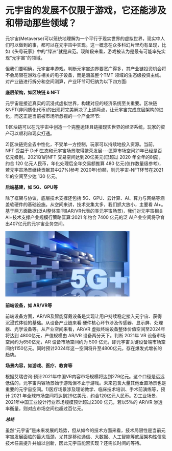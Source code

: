 # 元宇宙的发展不仅限于游戏，它还能涉及和带动那些领域？



元宇宙(Metaverse)可以笼统地理解为一个平行于现实世界的虚拟世界，现实中人们可以做到的事，都可以在元宇宙中实现。这一概念在众多科幻片里均有呈现，比如《头号玩家》中的“绿洲”就是典范。现阶段来看，游戏被认为是最有可能率先实现“元宇宙”的领域。

但我们要明确，元宇宙丰游戏。判断元宇宙边界要宽广得多，其产业链投资机会将不会局限在游戏与相关的电子设备，而是涵盖整个TMT 领域的生态级投资主线。对产业链进行拆分和空间测算，产业环节可归纳为以下四方面:



**底层架构，如区块链 & NFT** 

元宇宙是接近真实的沉浸式虚拟世界，构建对应的经济系统至关重要。区块链 &NFT(非同质化代币)的出现将完美解决了上述两点，让元宇宙完成底层架构的进化，而这正是当前被市场所忽视的一个产业环节:

1)区块链可以在元宇宙中创造一个完整运转且链接现实世界的经济系统，玩家的资产可以顺利和现实打通。

2)区块链完全去中性化，不受单一方控制，玩家可以持续地投入资源。当前， NFT 受益于 DeFi生态和元宇宙场景取得繁荣发展---匡算市场空间21年已经是百亿元级别。2021Q1的NFT 交易空间达到20亿美元(已超过 2020 年全年的8倍)，约合 120 亿元人民币，年化处理后全年交易额推算 480 亿元(仅作数量级参考)，若元宇宙场景继续贡献其中27%(参考 2020年)份额，则元宇宙-NFT环节在2021年的空间至少达 130 亿元。



**后端基建，如 5G、GPU等**

除了框架与协议，底层技术支撑还包括 5G、GPU、云计算、Al、算力与网络等涵盖软硬件的基础设施。从空间来讲，技术交集太多，我们抓大放小，主要看 Al+。基于两方面数据(泛AI整体空间&AR/VR代表的类元宇宙场景)，我们对元宇宙相关 Al+技术支撑产业规模行策略匡算:2021 年约合 7400 亿元的泛 A!产业空间将孕育出407亿元的元宇宙业务空间。

![元宇宙发展](wg.png)

 

**前端设备，如 AR/VR等** 

前端设备方面，AR/VR及智能穿戴设备是实现让用户持续稳定接入元宇宙、获得沉浸式体验的基础。从设备产业链来看:硬件核心环节涉及传感器、显示屏、处理器、光学设备等。从产业空间来看，AR/VR 虚拟终端设备整体价值空间至2024年将达到 4800亿元，产值规模由 AR/VR 设备两分天下。判断 2021年 VR 设备市场空间约为650亿元，AR 设备市场空间约为 500 亿元，即元宇宙关键设备端市场空间约1150亿元。同时预计2024年这一空间将升至4800亿元，存在爆发式增长的趋势。



**场景内容，如游戏、医疗、教育等**

根据艾瑞咨询:预计2021年中国VR内容市场规模将达到279亿元。这个口径是远远低估的，元宇宙内容场景始于游戏但不止于游戏。未来包含大量其他垂直场景也是重要的元宇宙空间。1)医疗场景涉及理论教学、临床技术培训、手术前演练等，预计 2021 年全球市场空间将达到29亿美元，约合120亿元人民币。2)工业场景，2021年中国工业设计行业市场规模预计超过2300 亿元，若以5%的 AR/VR 渗透率衡量，则对应市场空间也超过百亿元。



***总结***

虽然“元宇宙”是未来发展的趋势，但从如今的技术方面来看，技术局限性是当前元宇宙发展面临的最大瓶颈，尤其是移动通信、大数据、人工智能等底层架构性信息技术任需提升并加以创新，因此元宇宙能否实现？还需长时间的等待。
